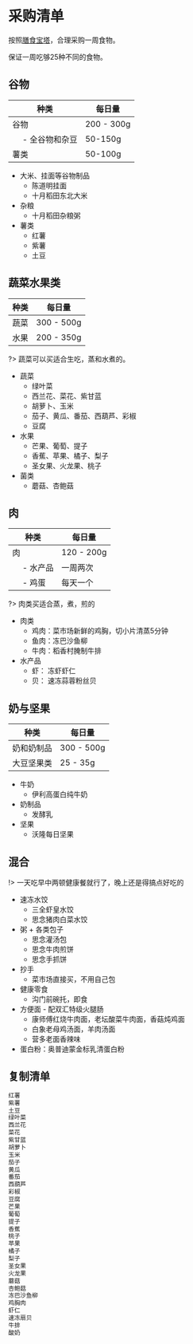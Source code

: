 # 采购清单

按照[膳食宝塔](http://dg.cnsoc.org/upload/affix/20220426154943388.jpg)，合理采购一周食物。

保证一周吃够25种不同的食物。

## 谷物

| 种类 | 每日量 |
| --- | --- |
| 谷物 | 200 - 300g |
| &emsp;   - 全谷物和杂豆 | 50-150g |
| 薯类 | 50-100g |

+ 大米、挂面等谷物制品
  + 陈道明挂面
  + 十月稻田东北大米
+ 杂粮
  + 十月稻田杂粮粥 
+ 薯类
  + 红薯
  + 紫薯
  + 土豆

## 蔬菜水果类

| 种类 | 每日量 |
| --- | --- |
| 蔬菜 | 300 - 500g |
| 水果 | 200 - 350g |

?> 蔬菜可以买适合生吃，蒸和水煮的。

+ 蔬菜
  + 绿叶菜
  + 西兰花、菜花、紫甘蓝
  + 胡萝卜、玉米
  + 茄子、黄瓜、番茄、西葫芦、彩椒
  + 豆腐
+ 水果
  + 芒果、葡萄、提子
  + 香蕉、苹果、橘子、梨子
  + 圣女果、火龙果、桃子
+ 菌类
  + 蘑菇、杏鲍菇

## 肉

| 种类 | 每日量 |
| --- | --- |
| 肉 | 120 - 200g |
| &emsp;   - 水产品 | 一周两次 |
| &emsp;   - 鸡蛋 | 每天一个 |

?> 肉类买适合蒸，煮，煎的

+ 肉类
  + 鸡肉：菜市场新鲜的鸡胸，切小片清蒸5分钟
  + 鱼肉：冻巴沙鱼柳
  + 牛肉：稻香村腌制牛排
+ 水产品
  + 虾： 冻虾虾仁
  + 贝： 速冻蒜蓉粉丝贝

## 奶与坚果

| 种类 | 每日量 |
| --- | --- |
| 奶和奶制品 | 300 - 500g |
| 大豆坚果类 | 25 - 35g |

+ 牛奶
  + 伊利高蛋白纯牛奶
+ 奶制品
  + 发酵乳
+ 坚果
  + 沃隆每日坚果

## 混合

!> 一天吃早中两顿健康餐就行了，晚上还是得搞点好吃的

+ 速冻水饺
  + 三全虾皇水饺
  + 思念猪肉白菜水饺
+ 粥 + 各类包子
  + 思念灌汤包
  + 思念牛肉煎饼
  + 思念手抓饼
+ 抄手
  + 菜市场直接买，不用自己包
+ 健康零食
  + 沟门前碗托，即食
+ 方便面 - 配双汇特级火腿肠
  + 康师傅红烧牛肉面，老坛酸菜牛肉面，香菇炖鸡面
  + 白象老母鸡汤面，羊肉汤面
  + 营多老面香辣味
+ 蛋白粉：奥普迪蒙金标乳清蛋白粉

## 复制清单

```markdown
红薯
紫薯
土豆
绿叶菜
西兰花
菜花
紫甘蓝
胡萝卜
玉米
茄子
黄瓜
番茄
西葫芦
彩椒
豆腐
芒果
葡萄
提子
香蕉
桃子
苹果
橘子
梨子
圣女果 
火龙果
蘑菇
杏鲍菇
冻巴沙鱼柳
鸡胸肉
虾仁
速冻扇贝
牛排
酸奶
```